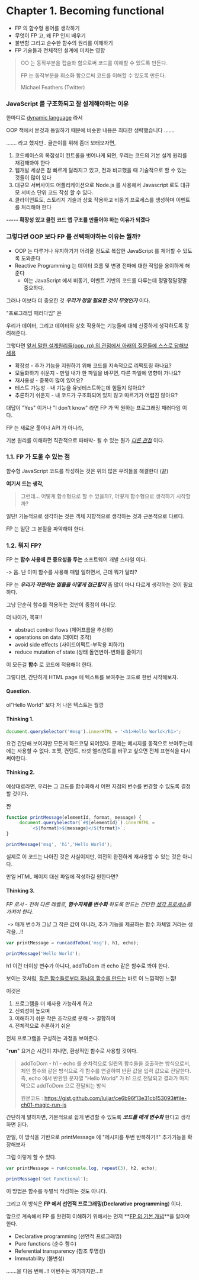 # Chapter 1. Becoming functional

- FP 의 함수형 용어를 생각하기
- 무엇이 FP 고, 왜 FP 인지 배우기
- 불변함 그리고 순수한 함수의 원리를 이해하기
- FP 기술들과 전체적인 설계에 미치는 영향



> OO 는 동작부분을 캡슐화 함으로써 코드를 이해할 수 있도록 만든다.
>
> FP   는 동작부분을 최소화 함으로써 코드를 이해할 수 있도록 만든다.
>
> Michael Feathers (Twitter)



### JavaScript 를 구조화되고 잘 설계해야하는 이유

한마디로 <u>dynamic language</u> 라서

OOP 책에서 본것과 동일하기 때문에 비슷한 내용은 최대한 생략했습니다 …….

……. 라고 했지만.. 글쓴이를 위해 좀더 보태보자면,

1. 코드베이스의 복잡성이 컨트롤을 벗어나게 되면, 우리는 코드의 기본 설계 원리를 재검해봐야 한다
2. 웹개발 세상은 참 빠르게 달라지고 있고, 전과 비교했을 때 기술적으로 할 수 있는 것들이 많이 있다
3. 대규모 서버사이드 어플리케이션으로 Node.js 를 사용해서 Javascript 로도 대규모 서비스 단위 코드 작성 할 수 있다.
4. 클라이언트도, 스토리지 기술과 상호 작용하고 비동기 프로세스를 생성하며 이벤트를 처리해야 한다

**----- 확장성 있고 클린 코드 앱 구조를 만들어야 하는 이유가 되겠다**



### 그렇다면 OOP 보다 FP 를 선택해야하는 이유는 뭘까?

- OOP 는 다루거나 유지하기가 어려울 정도로 복잡한 JavaScript 를 제어할 수 있도록 도와준다
- Reactive Programming 는 데이터 흐름 및 변경 전파에 대한 작업을 용이하게 해준다
  - 이는 JavaScript 에서 비동기, 이벤트 기반의 코드를 다루는데 정말정말정말 중요하다.

그러나 이보다 더 중요한 것 ***우리가 정말 필요한 것이 무엇인가***  이다.

"프로그래밍 패러다임" 은 

우리가 데이터, 그리고 데이터와 상호 작용하는 기능들에 대해 신중하게 생각하도록 장려해준다. 

그렇다면 <u>앞서 말한 설계원리들(oop, rp) 의 관점에서 아래의 질문들에 스스로 답해보세용</u>

- 확장성 - 추가 기능을 지원하기 위해 코드를 지속적으로 리팩토링 하나요?
- 모듈화하기 쉬운지 - 만일 내가 한 파일을 바꾸면, 다른 파일에 영향이 가나요?
- 재사용성 - 중복이 많이 있어요?
- 테스트 가능성 - 내 기능을 유닛테스트하는데 힘들지 않아요?
- 추론하기 쉬운지 - 내 코드가 구조화되어 있지 않고 따르기가 어렵진 않아요?

대답이 "Yes" 이거나 "I don't know" 라면 FP 가 딱 원하는 프로그래밍 패러다임 이다.

FP 는 새로운 툴이나 API 가 아니라,

기본 원리를 이해하면 직관적으로 파바박- 될 수 있는 뭔가  *<u>다른 관점</u>*  이다.



### 1.1. FP 가 도울 수 있는 점

함수형 JavaScript 코드를 작성하는 것은 위의 많은 우려들을 해결한다 (끝)



**여기서 드는 생각,**

> 그런데… 어떻게 함수형으로 할 수 있을까?, 어떻게 함수형으로 생각하기 시작할까? 

일단! 기능적으로 생각하는 것은 객체 지향적으로 생각하는 것과 근본적으로 다르다. 

FP 는 일단 그 본질을 파악해야 한다.



### 1.2. 뭐지 FP?

FP 는 **함수 사용에 큰 중요성을 두는** 소프트웨어 개발 스타일 이다.

-> 음. 난 이미 함수를 사용해 매일 일하면서, 근데 뭐가 달라?

FP 는 ***우리가 직면하는 일들을 어떻게 접근할지***  좀 많이 마니 다르게 생각하는 것이 필요하다.

그냥 단순히 함수를 적용하는 것만이 중점이 아니닷.

더 나아가, 목표!!

- abstract control flows (제어프름을 추상화)
- operations on data (데이터 조작)
- avoid side effects (사이드이팩트-부작용 피하기)
- reduce mutation of state (상태 돌연변이-변화를 줄이기)

이 모든걸 **함수** 로 코드에 적용해야 한다. 



그렇다면, 간단하게 HTML page 에 텍스트를 보여주는 코드로 한번 시작해보자.



#### Question.

ol"Hello World"  보다 저 나은 텍스트는 뭘깡



#### Thinking 1.

```javascript
document.querySelector('#msg').innerHTML = '<h1>Hello World</h1>';
```

요건 간단해 보이지만 모든게 하드코딩 되어있다. 문제는 메시지를 동적으로 보여주는데에는 사용할 수 없다. 포맷, 컨텐트, 타겟 엘리먼트를 바꾸고 싶으면 전체 표현식을 다시 써야한다.



#### Thinking 2.

예상대로라면, 우리는 그 코드를 함수화해서 어떤 지점의 변수를 변경할 수 있도록 결정할 것이다.

짠

```javascript
function printMessage(elementId, format, message) {
     document.querySelector(`#${elementId}`).innerHTML =
         `<${format}>${message}</${format}>`;
}

printMessage('msg', 'h1','Hello World');
```

실제로 이 코드는 나아진 것은 사실이지만, 여전히 완전하게 재사용할 수 있는 것은 아니다.

만일 HTML 페이지 대신 파일에 작성하길 원한다면?



#### Thinking 3.

*FP 로서 - 전혀 다른 레벨로, **함수자체를 변수화** 하도록 만드는 간단한 <u>생각 프로세스</u>를 가져야 한다.*

​	-> 매개 변수가 그냥 그 작은 값이 아니라, 추가 기능을 제공하는 함수 자체일 거라는 생각을…!!

```javascript
var printMessage = run(addToDom('msg'), h1, echo);

printMessage('Hello World');
```

h1 이건 더이상 변수가 아니다, addToDom 과 echo 같은 함수로 봐야 한다.

보이는 것처럼, <u>작은 함수들로부터 하나의 함수를 만드는</u> 바로 이 느낌적인 느낌!

이것은 

1. 프로그램을 더 재사용 가능하게 하고
2. 신뢰성이 높으며 
3. 이해하기 쉬운 작은 조각으로 분해 -> 결합하여 
4. 전체적으로 추론하기 쉬운 

전체 프로그램을 구성하는 과정을 보여준다.

 "**run**" 요거슨 시간이 지나면, 환상적인 함수로 사용할 것이다.

> addToDom - h1 - echo 를 순차적으로 일련의 함수들을 호출하는 방식으로서, 체인 함수와 같은 방식으로 각 함수를 연결하여 반환 값을 입력 값으로 전달한다. 즉, echo 에서 반환된 문자열 "Hello World" 가 h1 으로 전달되고 결과가 마지막으로 addToDom 으로 전달되는 방식
>
> 원본코드 : https://gist.github.com/luijar/ce6b96f13e31cb153093#file-ch01-magic-run-js



간단하게 말하자면, 기본적으로 쉽게 변경할 수 있도록 ***코드를 매개 변수화*** 한다고 생각하면 된다.

만일, 이 방식을 기반으로 printMessage 에 "메시지를 두번 반복하기!!" 추가기능을  확장해보자

그럼 이렇게 할 수 있다.

```javascript
var printMessage = run(console.log, repeat(3), h2, echo);

printMessage('Get Functional');
```

이 방법은 함수를 두벌씩 작성하는 것도 아니다.

그리고 이 방식은 **FP 에서 선언적 프로그래밍(Declarative programming**) 이다.

앞으로 계속해서 FP 를 완전히 이해하기 위해서는 먼저 **<u>FP 의 기본 개념</u>**을 알아야 한다.

- Declarative programming (선언적 프로그래밍)
- Pure functions (순수 함수)
- Referential transparency (참조 투명성)
- Immutability (불변성)

…….을 다음 번에..!! 이번주는 여기까지만…!!